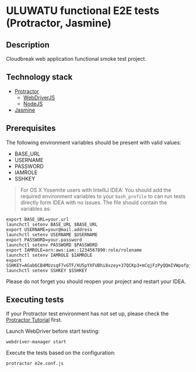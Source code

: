 # ULUWATU functional E2E tests (Protractor, Jasmine)
## Description
Cloudbreak web application functional smoke test project.

## Technology stack
- [Protractor](https://angular.github.io/protractor/#/api)
  - [WebDriverJS](https://code.google.com/p/selenium/wiki/WebDriverJs)
  - [NodeJS](https://nodejs.org/api/)
- [Jasmine](http://jasmine.github.io/)

## Prerequisites
The following environment variables should be present with valid values:
- BASE_URL
- USERNAME
- PASSWORD
- IAMROLE
- SSHKEY

> For OS X Yosemite users with IntelliJ IDEA: You should add the required environment variables to your
`bash_profile` to can run tests directly form IDEA with no issues.
The file should contain the variables as:
```
export BASE_URL=your.url
launchctl setenv BASE_URL $BASE_URL
export USERNAME=your@mail.address
launchctl setenv USERNAME $USERNAME
export PASSWORD=your.password
launchctl setenv PASSWORD $PASSWORD
export IAMROLE=arn:aws:iam::1234567890:role/rolename
launchctl setenv IAMROLE $IAMROLE
export SSHKEY=AGab6CB4MUzsqF7vGTF/XU5pYXFUBhi8xzey+37QCKp3+mCqjFzPyQQmIVWpofpjT7BfcCxH877RzC5YMIi65aBc82Dl6tH6OEiP7
launchctl setenv SSHKEY $SSHKEY
```
Please do not forget you should reopen your project and restart your IDEA.

## Executing tests
If your Protractor test environment has not set up, please check the [Protractor Tutorial](https://angular.github.io/protractor/#/tutorial) first.

Launch WebDriver before start testing:
```
webdriver-manager start
```

Execute the tests based on the configuration:
```
protractor e2e.conf.js
```